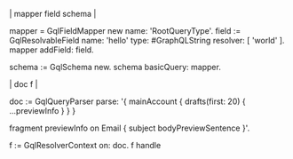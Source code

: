 | mapper field schema |

mapper = GqlFieldMapper new name: 'RootQueryType'.
field := GqlResolvableField name: 'hello' type: #GraphQLString resolver: [ 'world' ].
mapper addField: field.

schema := GqlSchema new.
schema basicQuery: mapper.

| doc f |

doc := GqlQueryParser parse: '{
  mainAccount {
    drafts(first: 20) {
      ...previewInfo
    }
  }
}

fragment previewInfo on Email {
  subject
  bodyPreviewSentence
}'.

f := GqlResolverContext on: doc.
f handle


